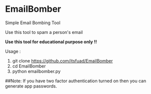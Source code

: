 # EmailBomber
Simple Email Bombing Tool


Use this tool to spam a person's email

<b> Use this tool for educational purpose only !! </b>

Usage : 

1) git clone https://github.com/itsfuad/EmailBomber
2) cd EmailBomber
3) python emailbomber.py

##Note: If you have two factor authentication turned on then you can generate app passwords.
